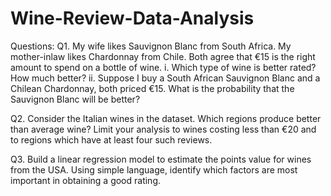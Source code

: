 # Wine-Review-Data-Analysis

Questions:
Q1. My wife likes Sauvignon Blanc from South Africa. My mother-inlaw likes Chardonnay from Chile. Both agree that €15 is the right amount to spend on a bottle of wine.
i. Which type of wine is better rated? How much better? 
ii. Suppose I buy a South African Sauvignon Blanc and a Chilean Chardonnay, both priced €15. What is the probability that the Sauvignon Blanc will be better?

Q2. Consider the Italian wines in the dataset. Which regions produce better than average wine? Limit your analysis to wines costing less than €20 and to regions which have at least four such reviews.

Q3. Build a linear regression model to estimate the points value for wines from the USA. Using simple language, identify which factors are most important in obtaining a good rating.
